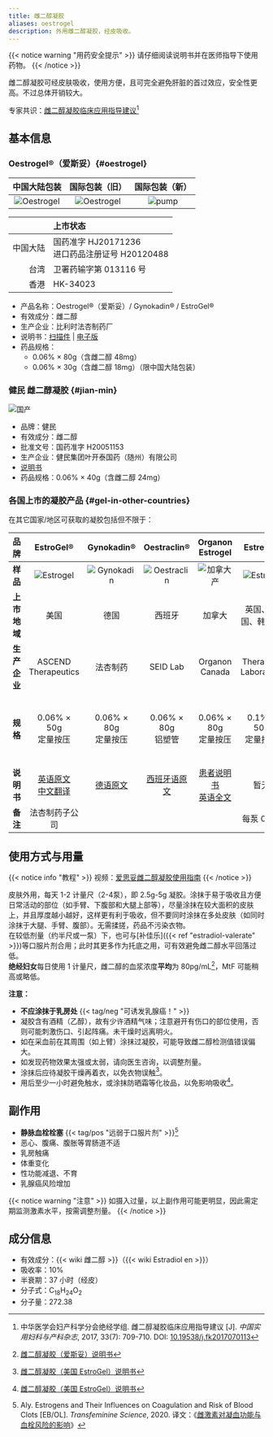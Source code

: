 ```yaml
---
title: 雌二醇凝胶
aliases: oestrogel
description: 外用雌二醇凝胶，经皮吸收。
---
```


{{< notice warning "用药安全提示" >}}
请仔细阅读说明书并在医师指导下使用药物。
{{< /notice >}}

雌二醇凝胶可经皮肤吸收，使用方便，且可完全避免肝脏的首过效应，安全性更高。不过总体开销较大。

专家共识：[雌二醇凝胶临床应用指导建议](http://medi-guide.meditool.cn/ymtpdf/E60E60E5-CF7F-0A27-75B3-BE7B935D762D.pdf)[^4]

## 基本信息

### Oestrogel&reg;（爱斯妥）{#oestrogel}

|                     中国大陆包装                     |                      国际包装（旧）                       | 国际包装（新） |
| :----------------------------------------------: | :-------------------------------------------------: | :-: |
| ![Oestrogel](/images/medicine/gel/oestrogel.jpg) | ![Oestrogel](/images/medicine/gel/oestrogel-fr.jpg) | ![pump](/images/medicine/gel/oestrogel-tw-pump.jpg) |

| | 上市状态 |
|--:|:--|
| 中国大陆 | 国药准字 HJ20171236<br>进口药品注册证号 H20120488 |
| 台湾 | 卫署药输字第 013116 号 |
| 香港 | HK-34023 |

- 产品名称：Oestrogel&reg;（爱斯妥）/ Gynokadin&reg; / EstroGel&reg;
- 有效成分：雌二醇
- 生产企业：比利时法杏制药厂
- 说明书：[扫描件](/images/medicine/gel/estradiol-gel.jpg) | [电子版](https://tfsci.mtf.wiki/misc/oestrogel/)
- 药品规格：
  + 0.06% &times; 80g（含雌二醇 48mg）
  + 0.06% &times; 30g（含雌二醇 18mg）（限中国大陆包装）

### 健民 雌二醇凝胶 {#jian-min}

![国产](/images/medicine/gel/ningjiao.jpg)

- 品牌：健民
- 有效成分：雌二醇
- 批准文号：国药准字 H20051153
- 生产企业：健民集团叶开泰国药（随州）有限公司
- [说明书](/images/medicine/gel/jianmin_gel_instructions.jpg)
- 药品规格：0.06% &times; 40g（含雌二醇 24mg）

### 各国上市的凝胶产品 {#gel-in-other-countries}

在其它国家/地区可获取的凝胶包括但不限于：

| **品牌** | EstroGel&reg; | Gynokadin&reg; | Oestraclin&reg; | Organon Estrogel | Estreva&reg; | Sandrena&reg; |
|:-:|:-:|:-:|:-:|:-:|:-:|:-:|
| **样品** | ![Estrogel](/images/medicine/gel/estrogel-us-a.jpg) | ![Gynokadin](/images/medicine/gel/gynokadin-de.jpg) | ![Oestraclin](/images/medicine/gel/oestraclin-es.jpg) | ![加拿大产](/images/medicine/gel/Estrogel-Estradiol-upscaled.jpg) | ![Estreva](/images/medicine/gel/estreva-kr.jpg) | ![Sandrena](/images/medicine/gel/sandrena-uk-1mg.png) |
| **上市地域** | 美国 | 德国 | 西班牙 | 加拿大 | 英国、法国、韩国等 | 欧盟、英国、日本等 |
| **生产企业** | ASCEND Therapeutics | 法杏制药 | SEID Lab | Organon Canada | Theramex Laboratory | Orion Pharma |
| **规格** | 0.06% &times; 50g<br>定量按压 | 0.06% &times; 80g<br>定量按压 | 0.06% &times; 80g<br>铝塑管 | 0.06% &times; 80g<br>定量按压 | 0.1% &times; 50g<br>定量按压 | 0.1% &times; 0.5/1 g<br>每份独立包装<br>每盒 28/91 袋 |
| **说明书** | [英语原文](https://www.accessdata.fda.gov/drugsatfda_docs/label/2023/021166s018lbl.pdf)<br>[中文翻译](https://tfsci.mtf.wiki/misc/estrogel-us/) | [德语原文](https://service.besins-healthcare.de/gynokadin/fi/gynokadin-dosiergel-fachinformation-besins-healthcare.pdf) | [西班牙语原文](https://cima.aemps.es/cima/pdfs/es/p/59577/Prospecto_59577.html.pdf) | [患者说明书](/images/medicine/gel/ESTROGEL-CI_E.pdf)<br>[英语全文](https://pdf.hres.ca/dpd_pm/00072270.PDF) | 暂无 | [意大利语原文](https://www.orionpharma.it/siteassets/pdfs/foglio-illustrativo/sandrena---foglio-illustrativo.pdf) |
| **备注** | 法杏制药子公司 | | | | 每泵 0.5 g | |


## 使用方式与用量

{{< notice info "教程" >}}
视频：[爱思妥雌二醇凝胶使用指南](https://www.bilibili.com/video/BV1eq4y1U71L)
{{< /notice >}}

皮肤外用，每天 1-2 计量尺（2-4泵），即 2.5g-5g 凝胶。涂抹于易于吸收且方便日常活动的部位（如手臂、下腹部和大腿上部等），尽量涂抹在较大面积的皮肤上，并且厚度越小越好，这样更有利于吸收，但不要同时涂抹在多处皮肤（如同时涂抹于大腿、手臂、腹部）。无需揉搓，药品不污染衣物。  
在较低剂量（约半尺或一泵）下，也可与[补佳乐]({{< ref "estradiol-valerate" >}})等口服片剂合用；此时其更多作为托底之用，可有效避免雌二醇水平回落过低。  
**绝经妇女**每日使用 1 计量尺，雌二醇的血浆浓度**平均**为 80pg/mL[^1]，MtF 可能稍高或略低。

**注意：**

- **不应涂抹于乳房处** {{< tag/neg "可诱发乳腺癌！" >}}
- 凝胶含有酒精（乙醇），故有少许酒精气味；注意避开有伤口的部位使用，否则可能刺激伤口、引起阵痛。未干燥时远离明火。
- 如在采血前在其周围（如上臂）涂抹过凝胶，可能导致雌二醇检测值错误偏大。
- 如发现药物效果太强或太弱，请向医生咨询，以调整剂量。
- 涂抹后应待凝胶干燥再着衣，以免衣物误触[^2]。
- 用后至少一小时避免触水，或涂抹防晒霜等化妆品，以免影响吸收[^2]。

## 副作用

- **静脉血栓栓塞** {{< tag/pos "远弱于口服片剂" >}}[^3]
- 恶心、腹痛、腹胀等胃肠道不适
- 乳房触痛
- 体重变化
- 性功能减退、不育
- 乳腺癌风险增加

{{< notice warning "注意" >}}
如摄入过量，以上副作用可能更明显，因此需定期监测激素水平，按需调整剂量。
{{< /notice >}}

## 成分信息

- 有效成分：{{< wiki 雌二醇 >}}（{{< wiki Estradiol en >}}）
- 吸收率：10%
- 半衰期：37 小时（经皮）
- 分子式：C<sub>18</sub>H<sub>24</sub>O<sub>2</sub>
- 分子量：272.38

[^1]: [雌二醇凝胶（爱斯妥）说明书](https://tfsci.mtf.wiki/misc/oestrogel/)
[^2]: [雌二醇凝胶（美国 EstroGel）说明书](https://tfsci.mtf.wiki/misc/estrogel-us/)
[^3]: Aly. Estrogens and Their Influences on Coagulation and Risk of Blood Clots [EB/OL]. *Transfeminine Science*, 2020. 译文：《[雌激素对凝血功能与血栓风险的影响](https://tfsci.mtf.wiki/articles/estrogens-blood-clots/)》
[^4]: 中华医学会妇产科学分会绝经学组. 雌二醇凝胶临床应用指导建议 [J]. *中国实用妇科与产科杂志*, 2017, 33(7): 709-710. DOI: [10.19538/j.fk2017070113](https://doi.org/10.19538/j.fk2017070113)